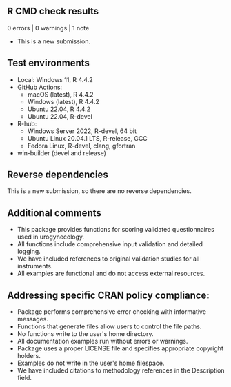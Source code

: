 ## R CMD check results

0 errors | 0 warnings | 1 note

* This is a new submission.

## Test environments

* Local: Windows 11, R 4.4.2
* GitHub Actions:
  * macOS (latest), R 4.4.2
  * Windows (latest), R 4.4.2
  * Ubuntu 22.04, R 4.4.2
  * Ubuntu 22.04, R-devel
* R-hub:
  * Windows Server 2022, R-devel, 64 bit
  * Ubuntu Linux 20.04.1 LTS, R-release, GCC
  * Fedora Linux, R-devel, clang, gfortran
* win-builder (devel and release)

## Reverse dependencies

This is a new submission, so there are no reverse dependencies.

## Additional comments

* This package provides functions for scoring validated questionnaires used in urogynecology.
* All functions include comprehensive input validation and detailed logging.
* We have included references to original validation studies for all instruments.
* All examples are functional and do not access external resources.

## Addressing specific CRAN policy compliance:

* Package performs comprehensive error checking with informative messages.
* Functions that generate files allow users to control the file paths.
* No functions write to the user's home directory.
* All documentation examples run without errors or warnings.
* Package uses a proper LICENSE file and specifies appropriate copyright holders.
* Examples do not write in the user's home filespace.
* We have included citations to methodology references in the Description field.
